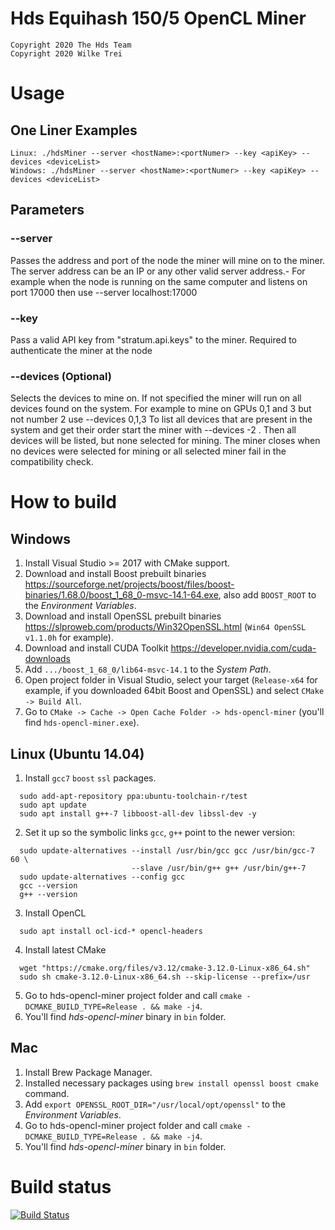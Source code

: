 # Hds Equihash 150/5 OpenCL Miner

```
Copyright 2020 The Hds Team
Copyright 2020 Wilke Trei 
```


# Usage
## One Liner Examples
```
Linux: ./hdsMiner --server <hostName>:<portNumer> --key <apiKey> --devices <deviceList>
Windows: ./hdsMiner --server <hostName>:<portNumer> --key <apiKey> --devices <deviceList>
```

## Parameters
### --server 
Passes the address and port of the node the miner will mine on to the miner.
The server address can be an IP or any other valid server address.- For example when the node
is running on the same computer and listens on port 17000 then use --server localhost:17000

### --key
Pass a valid API key from "stratum.api.keys" to the miner. Required to authenticate the miner at the node

### --devices (Optional)
Selects the devices to mine on. If not specified the miner will run on all devices found on the system. 
For example to mine on GPUs 0,1 and 3 but not number 2 use --devices 0,1,3
To list all devices that are present in the system and get their order start the miner with --devices -2 .
Then all devices will be listed, but none selected for mining. The miner closes when no devices were 
selected for mining or all selected miner fail in the compatibility check.

# How to build
## Windows
1. Install Visual Studio >= 2017 with CMake support.
1. Download and install Boost prebuilt binaries https://sourceforge.net/projects/boost/files/boost-binaries/1.68.0/boost_1_68_0-msvc-14.1-64.exe, also add `BOOST_ROOT` to the _Environment Variables_.
1. Download and install OpenSSL prebuilt binaries https://slproweb.com/products/Win32OpenSSL.html (`Win64 OpenSSL v1.1.0h` for example).
1. Download and install CUDA Toolkit https://developer.nvidia.com/cuda-downloads
1. Add `.../boost_1_68_0/lib64-msvc-14.1` to the _System Path_.
1. Open project folder in Visual Studio, select your target (`Release-x64` for example, if you downloaded 64bit Boost and OpenSSL) and select `CMake -> Build All`.
1. Go to `CMake -> Cache -> Open Cache Folder -> hds-opencl-miner` (you'll find `hds-opencl-miner.exe`).

## Linux (Ubuntu 14.04)
1. Install `gcc7` `boost` `ssl` packages.
```
  sudo add-apt-repository ppa:ubuntu-toolchain-r/test
  sudo apt update
  sudo apt install g++-7 libboost-all-dev libssl-dev -y
```
2. Set it up so the symbolic links `gcc`, `g++` point to the newer version:
```
  sudo update-alternatives --install /usr/bin/gcc gcc /usr/bin/gcc-7 60 \
                           --slave /usr/bin/g++ g++ /usr/bin/g++-7 
  sudo update-alternatives --config gcc
  gcc --version
  g++ --version
```
3. Install OpenCL
```
  sudo apt install ocl-icd-* opencl-headers
```
4. Install latest CMake 
```
  wget "https://cmake.org/files/v3.12/cmake-3.12.0-Linux-x86_64.sh"
  sudo sh cmake-3.12.0-Linux-x86_64.sh --skip-license --prefix=/usr
```
5. Go to hds-opencl-miner project folder and call `cmake -DCMAKE_BUILD_TYPE=Release . && make -j4`.
6. You'll find _hds-opencl-miner_ binary in `bin` folder.

## Mac
1. Install Brew Package Manager.
1. Installed necessary packages using `brew install openssl boost cmake` command.
1. Add `export OPENSSL_ROOT_DIR="/usr/local/opt/openssl"` to the _Environment Variables_.
1. Go to hds-opencl-miner project folder and call `cmake -DCMAKE_BUILD_TYPE=Release . && make -j4`.
1. You'll find _hds-opencl-miner_ binary in `bin` folder.


# Build status
[![Build Status](https://travis-ci.org/hadescoincom/opencl-miner.svg?branch=master)](https://travis-ci.org/hadescoincom/opencl-miner)
